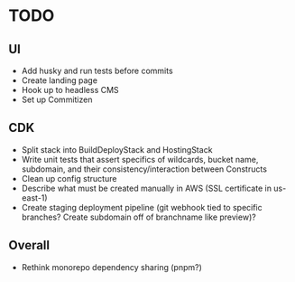 # TODO
## UI
* Add husky and run tests before commits
* Create landing page
* Hook up to headless CMS
* Set up Commitizen
## CDK
* Split stack into BuildDeployStack and HostingStack
* Write unit tests that assert specifics of wildcards, bucket name, subdomain, and their consistency/interaction between Constructs
* Clean up config structure
* Describe what must be created manually in AWS (SSL certificate in us-east-1)
* Create staging deployment pipeline (git webhook tied to specific branches?  Create subdomain off of branchname like preview)?
## Overall
* Rethink monorepo dependency sharing (pnpm?)